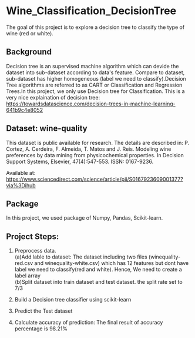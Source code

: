 # Wine_Classification_DecisionTree
The goal of this project is to explore a decision tree to classify the type of wine (red or white).

## Background
Decision tree is an supervised machine algorithm which can devide the dataset into sub-dataset according to data's feature. Compare to dataset, sub-dataset has higher homogeneous (label we need to classify).Decision Tree algorithms are referred to as CART or Classification and Regression Trees.In this project, we only use Decision tree for Classification. 
This is a very nice explaination of decision tree: https://towardsdatascience.com/decision-trees-in-machine-learning-641b9c4e8052

## Dataset: wine-quality
This dataset is public available for research. The details are described in:
  P. Cortez, A. Cerdeira, F. Almeida, T. Matos and J. Reis. 
  Modeling wine preferences by data mining from physicochemical properties.
  In Decision Support Systems, Elsevier, 47(4):547-553. ISSN: 0167-9236.

Available at: https://www.sciencedirect.com/science/article/pii/S0167923609001377?via%3Dihub

## Package
In this project, we used package of Numpy, Pandas, Scikit-learn. 

## Project Steps: 
1. Preprocess data.     
(a)Add lable to dataset: The dataset including two files (winequality-red.csv and winequality-white.csv) which has 12 features but dont have label we need to classify(red and white). Hence, We need to create a label array        
(b)Split dataset into train dataset and test dataset. the split rate set to 7/3

2. Build a Decision tree classifier using scikit-learn
3. Predict the Test dataset
4. Calculate accuracy of prediction: The final result of accuracy percentage is 98.21%

